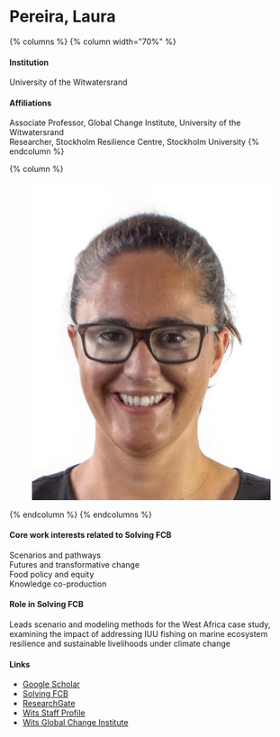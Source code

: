 # Pereira, Laura

{% columns %}
{% column width="70%" %}
#### Institution

University of the Witwatersrand

#### Affiliations

Associate Professor, Global Change Institute, University of the Witwatersrand\
Researcher, Stockholm Resilience Centre, Stockholm University
{% endcolumn %}

{% column %}
<figure><img src="https://raw.githubusercontent.com/Solving-FCB/docs/refs/heads/main/.img/pereira-l.webp" alt=""></figure>
{% endcolumn %}
{% endcolumns %}

#### Core work interests related to Solving FCB

Scenarios and pathways\
Futures and transformative change\
Food policy and equity\
Knowledge co-production

#### Role in Solving FCB

Leads scenario and modeling methods for the West Africa case study, examining the impact of addressing IUU fishing on marine ecosystem resilience and sustainable livelihoods under climate change

#### Links

* [Google Scholar](https://scholar.google.com/citations?user=6PLTqdIAAAAJ)
* [Solving FCB](https://solvingfcb.org/people/pereira-l/)
* [ResearchGate](https://www.researchgate.net/profile/Laura-Pereira-2)
* [Wits Staff Profile](https://www.wits.ac.za/people/academic-a-z-listing/p/laurapereirawitsacza/)
* [Wits Global Change Institute](https://globalchange.wits.ac.za/team/laura-pereira/)

